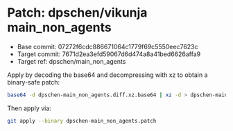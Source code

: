 # Patch: dpschen/vikunja main_non_agents

- Base commit: 07272f6cdc886671064c1779f69c5550eec7623c
- Target commit: 7671d2ea3efd59067d6d474a8a41bed6626affa9
- Target ref: dpschen/main_non_agents

Apply by decoding the base64 and decompressing with xz to obtain a binary-safe patch:

```bash
base64 -d dpschen-main_non_agents.diff.xz.base64 | xz -d > dpschen-main_non_agents.patch
```

Then apply via:

```bash
git apply --binary dpschen-main_non_agents.patch
```
